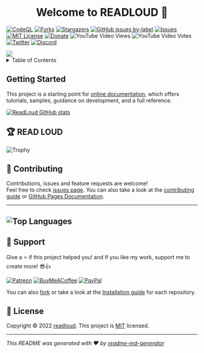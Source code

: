 <h1 align="center">Welcome to READLOUD 👋</h1>

[![CodeQL](https://github.com/readloud/readloud.github.io/actions/workflows/codeql-analysis.yml/badge.svg)](https://github.com/readloud/readloud.github.io/actions/workflows/codeql-analysis.yml)
[![Forks](https://img.shields.io/github/forks/readloud/readloud.github.io.svg)](https://github.com/readloud/readloud.github.io/network/members)
[![Stargazers](https://img.shields.io/github/stars/readloud/readloud.github.io.svg)](https://https://github.com/readloud/readloud.github.io/stargazers)
[![GitHub issues by-label](https://img.shields.io/github/issues/badges/shields/good%20first%20issue.svg)](https://github.com/badges/shields/issues?q=is%3Aissue+is%3Aopen+label%3A%22good+first+issue%22)
[![Issues](https://img.shields.io/github/issues/readloud/readloud.github.io.svg)](https://https://github.com/readloud/readloud.github.io/issues)
[![MIT License](https://img.shields.io/badge/License-MIT-yellow.svg)](https://github.com/readloud/readloud.github.io/blob/main/LICENSE.md)
[![Donate](https://img.shields.io/badge/Donate-PayPal-green.svg)](https://www.paypal.com/cgi-bin/webscr?cmd=_s-xclick&hosted_button_id=readloud)
![YouTube Video Views](https://img.shields.io/youtube/views/e2icQFxhp3w?style=social)
![YouTube Video Votes](https://img.shields.io/youtube/likes/e2icQFxhp3w?label=Likes&style=social) 
[![Twitter](https://img.shields.io/twitter/follow/mansz81.svg?style=social)](https://twitter.com/mansz81)
[![Discord](https://img.shields.io/discord/731616556622282814?logo=discord&logoColor=white?style=social)](https://discord.com/invite/nWFnTqP)

<img src="https://www.photofunky.net/output/image/b/d/b/3/bdb3e7/photofunky.gif">

<!-- TABLE OF CONTENTS -->
<details>
  <summary>Table of Contents</summary>
  <ol>
    <li><a href="https://readloud.github.io/">🏠 Homepage</a></li>
    <li><a href="https://readloud.github.io/texttospeech/">🔊 Speech Synthesis</a></li>
    <li><a href="https://readloud.github.io/faucetmonitor/">💱 Faucet Monitor</a></li>
    <li><a href="#layanan-pelanggan">Layanan Pelanggan</a></li>
  </ol>
</details>

## Getting Started

This project is a starting point for [online documentation](https://github.com/oneplus-x), which offers tutorials, samples, guidance on development, and a full reference.

[![ReadLoud GitHub stats](https://github-readme-stats.vercel.app/api?username=readloud&show_icons=true&theme=radical)](https://github-readme-stats.vercel.app/api/top-langs/?username=readloud&layout=compact&langs_count=6&theme=radical)
  
## 🏆 READ LOUD

![Trophy](https://github-profile-trophy.vercel.app/?username=readloud&no-bg=true)

  
## 🤝 Contributing

Contributions, issues and feature requests are welcome!<br />Feel free to check [issues page](https://github.com/readloud/readloud/issues). You can also take a look at the [contributing guide](https://github.com/github/docs/blob/main/CONTRIBUTING.md) or [GitHub Pages Documentation](https://docs.github.com/en).

---
![Top Languages](https://github-readme-stats.vercel.app/api/top-langs/?username=readloud&layout=compact&langs_count=6&theme=radical)
---

## 🥰 Support

Give a ⭐️ if this project helped you! and If you like my work, support me to create more! 😎👍<br>

[![Patreon](https://img.shields.io/badge/Patreon-F96854?style=for-the-badge&logo=patreon&logoColor=white)](https://www.patreon.com/mansz81)
[![BuyMeACoffee](https://img.shields.io/badge/Buy%20Me%20a%20Coffee-ffdd00?style=for-the-badge&logo=buy-me-a-coffee&logoColor=black)](https://www.buymeacoffee.com/forever812S)
[![PayPal](https://img.shields.io/badge/PayPal-00457C?style=for-the-badge&logo=paypal&logoColor=white)](https://www.paypal.me/readloud)

You can also 
[fork](https://github.com/readloud/readloud/fork) or take a look at the [Installation guide](https://github.com/git-guides/install-git) for each repository.


## 📝 License

Copyright © 2022 [readloud](https://github.com/readloud). This project is [MIT](https://github.com/readloud/readloud/blob/master/LICENSE) licensed.

***
_This README was generated with ❤️ by [readme-md-generator](https://github.com/kefranabg/readme-md-generator)_
